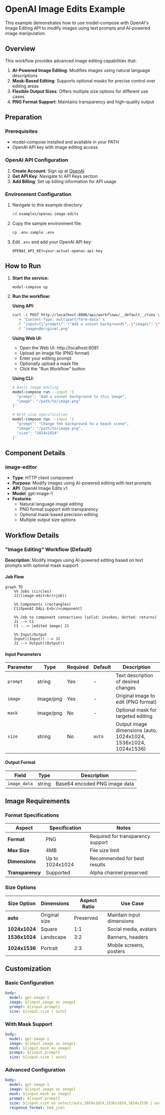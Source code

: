 # OpenAI Image Edits Example

This example demonstrates how to use model-compose with OpenAI's Image Editing API to modify images using text prompts and AI-powered image manipulation.

## Overview

This workflow provides advanced image editing capabilities that:

1. **AI-Powered Image Editing**: Modifies images using natural language descriptions
2. **Mask-Based Editing**: Supports optional masks for precise control over editing areas
3. **Flexible Output Sizes**: Offers multiple size options for different use cases
4. **PNG Format Support**: Maintains transparency and high-quality output

## Preparation

### Prerequisites

- model-compose installed and available in your PATH
- OpenAI API key with image editing access

### OpenAI API Configuration

1. **Create Account**: Sign up at [OpenAI](https://platform.openai.com/)
2. **Get API Key**: Navigate to API Keys section
3. **Add Billing**: Set up billing information for API usage

### Environment Configuration

1. Navigate to this example directory:
   ```bash
   cd examples/openai-image-edits
   ```

2. Copy the sample environment file:
   ```bash
   cp .env.sample .env
   ```

3. Edit `.env` and add your OpenAI API key:
   ```env
   OPENAI_API_KEY=your-actual-openai-api-key
   ```

## How to Run

1. **Start the service:**
   ```bash
   model-compose up
   ```

2. **Run the workflow:**

   **Using API:**
   ```bash
   curl -X POST http://localhost:8080/api/workflows/__default__/runs \
     -H "Content-Type: multipart/form-data" \
     -F "input={\"prompt\": \"Add a sunset background\", \"image\": \"@image\"}" \
     -F "image=@original.png"
   ```

   **Using Web UI:**
   - Open the Web UI: http://localhost:8081
   - Upload an image file (PNG format)
   - Enter your editing prompt
   - Optionally upload a mask file
   - Click the "Run Workflow" button

   **Using CLI:**
   ```bash
   # Basic image editing
   model-compose run --input '{
     "prompt": "Add a sunset background to this image",
     "image": "/path/to/image.png"
   }'

   # With size specification
   model-compose run --input '{
     "prompt": "Change the background to a beach scene",
     "image": "/path/to/image.png",
     "size": "1024x1024"
   }'
   ```

## Component Details

### image-editor
- **Type**: HTTP client component
- **Purpose**: Modify images using AI-powered editing with text prompts
- **API**: OpenAI Image Edits v1
- **Model**: gpt-image-1
- **Features**:
  - Natural language image editing
  - PNG format support with transparency
  - Optional mask-based precision editing
  - Multiple output size options

## Workflow Details

### "Image Editing" Workflow (Default)

**Description**: Modify images using AI-powered editing based on text prompts with optional mask support.

#### Job Flow

```mermaid
graph TD
    %% Jobs (circles)
    J1((image-edit<br/>job))

    %% Components (rectangles)
    C1[OpenAI DALL·E<br/>component]

    %% Job to component connections (solid: invokes, dotted: returns)
    J1 --> C1
    C1 -.-> |edited image| J1

    %% Input/Output
    Input((Input)) --> J1
    J1 --> Output((Output))
```

#### Input Parameters

| Parameter | Type | Required | Default | Description |
|-----------|------|----------|---------|-------------|
| `prompt` | string | Yes | - | Text description of desired changes |
| `image` | image/png | Yes | - | Original image to edit (PNG format) |
| `mask` | image/png | No | - | Optional mask for targeted editing |
| `size` | string | No | `auto` | Output image dimensions (auto, 1024x1024, 1536x1024, 1024x1536) |

#### Output Format

| Field | Type | Description |
|-------|------|-------------|
| `image_data` | string | Base64 encoded PNG image data |

## Image Requirements

### Format Specifications

| Aspect | Specification | Notes |
|--------|---------------|-------|
| **Format** | PNG | Required for transparency support |
| **Max Size** | 4MB | File size limit |
| **Dimensions** | Up to 1024x1024 | Recommended for best results |
| **Transparency** | Supported | Alpha channel preserved |

### Size Options

| Size Option | Dimensions | Aspect Ratio | Use Case |
|-------------|------------|--------------|----------|
| **auto** | Original size | Preserved | Maintain input dimensions |
| **1024x1024** | Square | 1:1 | Social media, avatars |
| **1536x1024** | Landscape | 3:2 | Banners, headers |
| **1024x1536** | Portrait | 2:3 | Mobile screens, posters |

## Customization

### Basic Configuration

```yaml
body:
  model: gpt-image-1
  image: ${input.image as image}
  prompt: ${input.prompt}
  size: ${input.size | auto}
```

### With Mask Support

```yaml
body:
  model: gpt-image-1
  image: ${input.image as image}
  mask: ${input.mask as image}
  prompt: ${input.prompt}
  size: ${input.size | auto}
```

### Advanced Configuration

```yaml
body:
  model: gpt-image-1
  image: ${input.image as image}
  mask: ${input.mask as image}
  prompt: ${input.prompt}
  size: ${input.size as select/auto,1024x1024,1536x1024,1024x1536 | auto}
  response_format: b64_json
```
